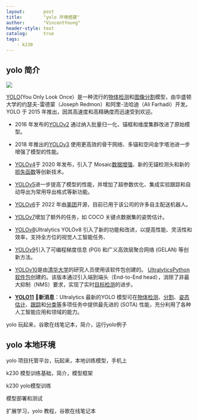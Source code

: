```yaml
---
layout:       post
title:        "yolo 环境搭建"
author:       "VincentYoung"
header-style: text
catalog:      true
tags:
    - k230
---
```


## yolo 简介

![](../../img/k230/2025-03-16-20-40-08-image.png)

[YOLO](https://arxiv.org/abs/1506.02640)(You Only Look Once）是一种流行的[物体检测](https://www.ultralytics.com/glossary/object-detection)和[图像分割](https://www.ultralytics.com/glossary/image-segmentation)模型，由华盛顿大学的约瑟夫-雷德蒙（Joseph Redmon）和阿里-法哈迪（Ali Farhadi）开发。YOLO 于 2015 年推出，因其高速度和高精确度而迅速受到欢迎。

- 2016 年发布的[YOLOv2](https://arxiv.org/abs/1612.08242) 通过纳入批量归一化、锚框和维度集群改进了原始模型。

- 2018 年推出的[YOLOv3](https://arxiv.org/abs/1804.02767) 使用更高效的骨干网络、多锚和空间金字塔池进一步增强了模型的性能。

- [YOLOv4](https://arxiv.org/abs/2004.10934)于 2020 年发布，引入了 Mosaic[数据增强](https://www.ultralytics.com/glossary/data-augmentation)、新的无锚检测头和新的[损失函数](https://www.ultralytics.com/glossary/loss-function)等创新技术。

- [YOLOv5](https://github.com/ultralytics/yolov5)进一步提高了模型的性能，并增加了超参数优化、集成实验跟踪和自动导出为常用导出格式等新功能。

- [YOLOv6](https://github.com/meituan/YOLOv6)于 2022 年由[美团](https://www.meituan.com/)开源，目前已用于该公司的许多自主配送机器人。

- [YOLOv7](https://github.com/WongKinYiu/yolov7)增加了额外的任务，如 COCO 关键点数据集的姿势估计。

- [YOLOv8](https://github.com/ultralytics/ultralytics)Ultralytics YOLOv8 引入了新的功能和改进，以提高性能、灵活性和效率，支持全方位的视觉人工智能任务、

- [YOLOv9](https://docs.ultralytics.com/models/yolov9/)引入了可编程梯度信息 (PGI) 和广义高效层聚合网络 (GELAN) 等创新方法。

- [YOLOv10](https://docs.ultralytics.com/models/yolov10/)是由[清华大学](https://www.tsinghua.edu.cn/en/)的研究人员使用该软件包创建的。 [Ultralytics](https://www.ultralytics.com/)[Python 软件包](https://pypi.org/project/ultralytics/)创建的。该版本通过引入端到端头（End-to-End head），消除了非最大抑制（NMS）要求，实现了实时[目标检测](https://docs.ultralytics.com/tasks/detect/)的进步。

- **[YOLO11](https://docs.ultralytics.com/models/yolo11/)** 🚀**新消息**：Ultralytics 最新的YOLO 模型可在[物体检测](https://docs.ultralytics.com/tasks/detect/)、[分割](https://docs.ultralytics.com/tasks/segment/)、[姿态估计](https://docs.ultralytics.com/tasks/pose/)、[跟踪](https://docs.ultralytics.com/modes/track/)和[分类等](https://docs.ultralytics.com/tasks/classify/)多项任务中提供最先进的 (SOTA) 性能，充分利用了各种人工智能应用和领域的能力。

yolo 玩起来，谷歌在线笔记本，简介，运行yolo例子

## yolo 本地环境

yolo 项目托管平台，玩起来，本地训练模型，手机上

k230 模型训练基础，简介，模型框架

k230 yolo模型训练

模型部署和测试

扩展学习，yolo 教程，谷歌在线笔记本
